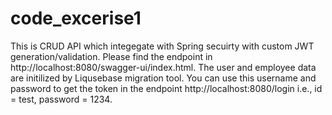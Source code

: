 # code_excerise1

This is CRUD API which integegate with Spring secuirty with custom JWT generation/validation. Please find the endpoint in http://localhost:8080/swagger-ui/index.html. The user and employee data are initilized by Liqusebase migration tool.
You can use this username and password to get the token in the endpoint http://localhost:8080/login i.e., id = test, password = 1234. 
